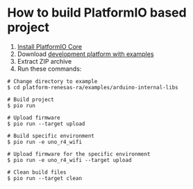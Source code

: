 How to build PlatformIO based project
=====================================

1. [Install PlatformIO Core](https://docs.platformio.org/page/core.html)
2. Download [development platform with examples](https://github.com/platformio/platform-renesas-ra/archive/develop.zip)
3. Extract ZIP archive
4. Run these commands:

```shell
# Change directory to example
$ cd platform-renesas-ra/examples/arduino-internal-libs

# Build project
$ pio run

# Upload firmware
$ pio run --target upload

# Build specific environment
$ pio run -e uno_r4_wifi

# Upload firmware for the specific environment
$ pio run -e uno_r4_wifi --target upload

# Clean build files
$ pio run --target clean
```
